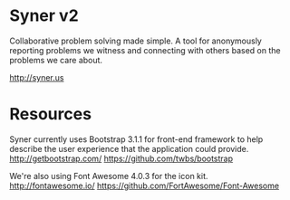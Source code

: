 Syner v2
=======

Collaborative problem solving made simple. A tool for anonymously reporting problems we witness and connecting with others based on the problems we care about.

http://syner.us

Resources
==========

Syner currently uses Bootstrap 3.1.1 for front-end framework to help describe the user experience that the application could provide.  http://getbootstrap.com/
https://github.com/twbs/bootstrap

We're also using Font Awesome 4.0.3 for the icon kit.  http://fontawesome.io/
https://github.com/FortAwesome/Font-Awesome
